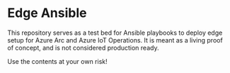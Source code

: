 # Edge Ansible

This repository serves as a test bed for Ansible playbooks to deploy edge setup for Azure Arc and Azure IoT Operations. It is meant as a living proof of concept, and is not considered production ready.  

Use the contents at your own risk!

